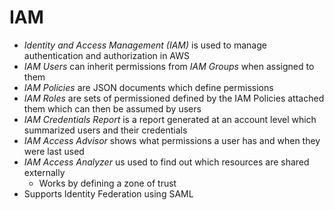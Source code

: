 # IAM

- *Identity and Access Management (IAM)* is used to manage authentication and authorization in AWS
- *IAM Users* can inherit permissions from *IAM Groups* when assigned to them
- *IAM Policies* are JSON documents which define permissions
- *IAM Roles* are sets of permissioned defined by the IAM Policies attached them which can then be assumed by users
- *IAM Credentials Report* is a report generated at an account level which summarized users and their credentials
- *IAM Access Advisor* shows what permissions a user has and when they were last used
- *IAM Access Analyzer* us used to find out which resources are shared externally
    - Works by defining a zone of trust
- Supports Identity Federation using SAML
